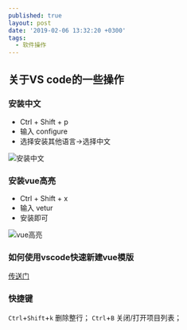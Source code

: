 ```yaml
---
published: true
layout: post
date: '2019-02-06 13:32:20 +0300'
tags:
  - 软件操作
---
```

## 关于VS code的一些操作

### 安装中文

- Ctrl + Shift + p 
- 输入 configure
- 选择安装其他语言->选择中文

![安装中文]({{site.baseurl}}/assets/img/demo/201909/2019-09-06_00002.png)

### 安装vue高亮

- Ctrl + Shift + x
- 输入 vetur
- 安装即可

![vue高亮]({{site.baseurl}}/assets/img/demo/201909/2019-09-06_00003.png)


### 如何使用vscode快速新建vue模版

[传送门](https://blog.csdn.net/echo_ae/article/details/81059735)


### 快捷键

`Ctrl`+`Shift`+`k`	删除整行；
`Ctrl`+`B`	关闭/打开项目列表；
